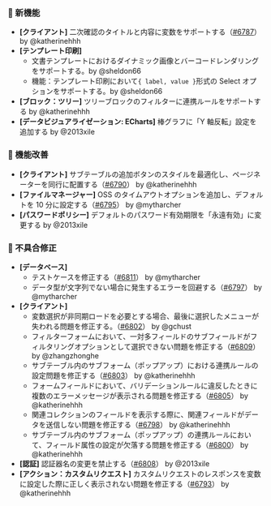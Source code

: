 ### 🎉 新機能

* **[クライアント]** 二次確認のタイトルと内容に変数をサポートする（[#6787](https://github.com/nocobase/nocobase/pull/6787)） by @katherinehhh
* **[テンプレート印刷]**
  * 文書テンプレートにおけるダイナミック画像とバーコードレンダリングをサポートする。by @sheldon66
  * 機能：テンプレート印刷において`{ label, value }`形式の Select オプションをサポートする。by @sheldon66
* **[ブロック：ツリー]** ツリーブロックのフィルターに連携ルールをサポートする by @katherinehhh
* **[データビジュアライゼーション: ECharts]** 棒グラフに「Y 軸反転」設定を追加する by @2013xile

### 🚀 機能改善

* **[クライアント]** サブテーブルの追加ボタンのスタイルを最適化し、ページネーターを同行に配置する（[#6790](https://github.com/nocobase/nocobase/pull/6790)） by @katherinehhh
* **[ファイルマネージャー]** OSS のタイムアウトオプションを追加し、デフォルトを 10 分に設定する（[#6795](https://github.com/nocobase/nocobase/pull/6795)） by @mytharcher
* **[パスワードポリシー]** デフォルトのパスワード有効期限を「永遠有効」に変更する by @2013xile

### 🐛 不具合修正

* **[データベース]**
  * テストケースを修正する（[#6811](https://github.com/nocobase/nocobase/pull/6811)） by @mytharcher
  * データ型が文字列でない場合に発生するエラーを回避する（[#6797](https://github.com/nocobase/nocobase/pull/6797)） by @mytharcher
* **[クライアント]**
  * 変数選択が非同期ロードを必要とする場合、最後に選択したメニューが失われる問題を修正する。（[#6802](https://github.com/nocobase/nocobase/pull/6802)） by @gchust
  * フィルターフォームにおいて、一対多フィールドのサブフィールドがフィルタリングオプションとして選択できない問題を修正する（[#6809](https://github.com/nocobase/nocobase/pull/6809)） by @zhangzhonghe
  * サブテーブル内のサブフォーム（ポップアップ）における連携ルールの設定問題を修正する（[#6803](https://github.com/nocobase/nocobase/pull/6803)） by @katherinehhh
  * フォームフィールドにおいて、バリデーションルールに違反したときに複数のエラーメッセージが表示される問題を修正する（[#6805](https://github.com/nocobase/nocobase/pull/6805)） by @katherinehhh
  * 関連コレクションのフィールドを表示する際に、関連フィールドがデータを送信しない問題を修正する（[#6798](https://github.com/nocobase/nocobase/pull/6798)） by @katherinehhh
  * サブテーブル内のサブフォーム（ポップアップ）の連携ルールにおいて、フィールド属性の設定が欠落する問題を修正する（[#6800](https://github.com/nocobase/nocobase/pull/6800)） by @katherinehhh
* **[認証]** 認証器名の変更を禁止する（[#6808](https://github.com/nocobase/nocobase/pull/6808)） by @2013xile
* **[アクション：カスタムリクエスト]** カスタムリクエストのレスポンスを変数に設定した際に正しく表示されない問題を修正する（[#6793](https://github.com/nocobase/nocobase/pull/6793)） by @katherinehhh
